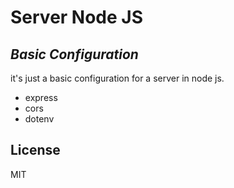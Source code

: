 # Server Node JS
## _Basic Configuration_

it's just a basic configuration for a server in node js.

- express
- cors
- dotenv

## License

MIT